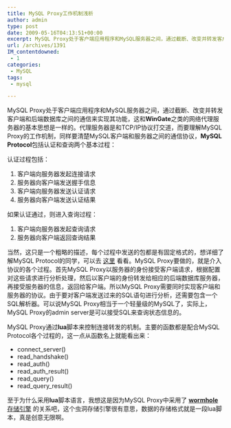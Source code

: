 ```yaml
---
title: MySQL Proxy工作机制浅析
author: admin
type: post
date: 2009-05-16T04:13:51+00:00
excerpt: MySQL Proxy处于客户端应用程序和MySQL服务器之间，通过截断、改变并转发客户端和后端数据库之间的通信来实现其功能，这和WinGate之类的网络代理服务器的基本思想是一样的。代理服务器是和TCP/IP协议打交道，而要理解MySQL Proxy的工作机制，同样要清楚MySQL客户端和服务器之间的通信协议，MySQL Protocol包括认证和查询两个基本过程：
url: /archives/1391
IM_contentdowned:
 - 1
categories:
 - MySQL
tags:
 - mysql

---
```

MySQL Proxy处于客户端应用程序和MySQL服务器之间，通过截断、改变并转发客户端和后端数据库之间的通信来实现其功能，这和**WinGate**之类的网络代理服务器的基本思想是一样的。代理服务器是和TCP/IP协议打交道，而要理解MySQL Proxy的工作机制，同样要清楚MySQL客户端和服务器之间的通信协议，**MySQL Protocol**包括认证和查询两个基本过程：

认证过程包括：

 1. 客户端向服务器发起连接请求
 2. 服务器向客户端发送握手信息
 3. 客户端向服务器发送认证请求
 4. 服务器向客户端发送认证结果

如果认证通过，则进入查询过程：

 1. 客户端向服务器发起查询请求
 2. 服务器向客户端返回查询结果

当然，这只是一个粗略的描述，每个过程中发送的包都是有固定格式的，想详细了解MySQL Protocol的同学，可以去 [这里](http://forge.mysql.com/wiki/MySQL_Internals_ClientServer_Protocol) 看看。MySQL Proxy要做的，就是介入协议的各个过程。首先MySQL Proxy以服务器的身份接受客户端请求，根据配置对这些请求进行分析处理，然后以客户端的身份转发给相应的后端数据库服务器，再接受服务器的信息，返回给客户端。所以MySQL Proxy需要同时实现客户端和服务器的协议。由于要对客户端发送过来的SQL语句进行分析，还需要包含一个SQL解析器。可以说MySQL Proxy相当于一个轻量级的MySQL了，实际上，MySQL Proxy的admin server是可以接受SQL来查询状态信息的。

MySQL Proxy通过**lua**脚本来控制连接转发的机制。主要的函数都是配合MySQL Protocol各个过程的，这一点从函数名上就能看出来：

 * connect_server()
 * read_handshake()
 * read_auth()
 * read\_auth\_result()
 * read_query()
 * read\_query\_result()

至于为什么采用**lua**脚本语言，我想这是因为MySQL Proxy中采用了 [**wormhole** 存储引擎](http://jan.kneschke.de/projects/mysql/wormhole-storage-engine) 的关系吧，这个虫洞存储引擎很有意思，数据的存储格式就是一段lua脚本，真是创意无限啊。